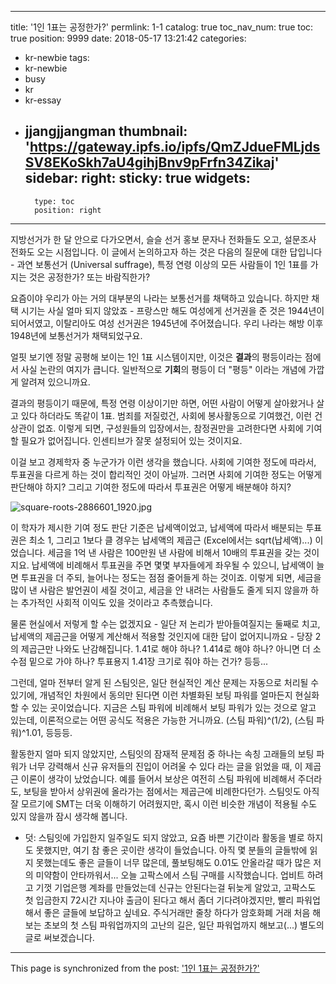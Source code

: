 
---
title: '1인 1표는 공정한가?'
permlink: 1-1
catalog: true
toc_nav_num: true
toc: true
position: 9999
date: 2018-05-17 13:21:42
categories:
- kr-newbie
tags:
- kr-newbie
- busy
- kr
- kr-essay
- jjangjjangman
thumbnail: 'https://gateway.ipfs.io/ipfs/QmZJdueFMLjdsSV8EKoSkh7aU4gihjBnv9pFrfn34Zikaj'
sidebar:
    right:
        sticky: true
widgets:
    -
        type: toc
        position: right
---



지방선거가 한 달 안으로 다가오면서, 슬슬 선거 홍보 문자나 전화들도 오고, 설문조사 전화도 오는 시점입니다. 이 글에서 논의하고자 하는 것은 다음의 질문에 대한 답입니다 - 과연 보통선거 (Universal suffrage), 특정 연령 이상의 모든 사람들이 1인 1표를 가지는 것은 공정한가? 또는 바람직한가?

요즘이야 우리가 아는 거의 대부분의 나라는 보통선거를 채택하고 있습니다. 하지만 채택 시기는 사실 얼마 되지 않았죠 - 프랑스만 해도 여성에게 선거권을 준 것은 1944년이 되어서였고, 이탈리아도 여성 선거권은 1945년에 주어졌습니다. 우리 나라는 해방 이후 1948년에 보통선거가 채택되었구요.

얼핏 보기엔 정말 공평해 보이는 1인 1표 시스템이지만, 이것은 **결과**의 평등이라는 점에서 사실 논란의 여지가 큽니다. 일반적으로 **기회**의 평등이 더 "평등" 이라는 개념에 가깝게 알려져 있으니까요. 

결과의 평등이기 때문에, 특정 연령 이상이기만 하면, 어떤 사람이 어떻게 살아왔거나 살고 있다 하더라도 똑같이 1표. 범죄를 저질렀건, 사회에 봉사활동으로 기여했건, 이런 건 상관이 없죠. 이렇게 되면, 구성원들의 입장에서는, 참정권만을 고려한다면 사회에 기여할 필요가 없어집니다. 인센티브가 잘못 설정되어 있는 것이지요.

이걸 보고 경제학자 중 누군가가 이런 생각을 했습니다. 사회에 기여한 정도에 따라서, 투표권을 다르게 하는 것이 합리적인 것이 아닐까. 그러면 사회에 기여한 정도는 어떻게 판단해야 하지? 그리고 기여한 정도에 따라서 투표권은 어떻게 배분해야 하지?

![square-roots-2886601_1920.jpg](https://gateway.ipfs.io/ipfs/QmZJdueFMLjdsSV8EKoSkh7aU4gihjBnv9pFrfn34Zikaj)

이 학자가 제시한 기여 정도 판단 기준은 납세액이었고, 납세액에 따라서 배분되는 투표권은 최소 1, 그리고 1보다 클 경우는 납세액의 제곱근 (Excel에서는 sqrt(납세액)...) 이었습니다.  세금을 1억 낸 사람은 100만원 낸 사람에 비해서 10배의 투표권을 갖는 것이지요. 납세액에 비례해서 투표권을 주면 몇몇 부자들에게 좌우될 수 있으니, 납세액이 늘면 투표권을 더 주되, 늘어나는 정도는 점점 줄어들게 하는 것이죠.  이렇게 되면, 세금을 많이 낸 사람은 발언권이 세질 것이고, 세금을 안 내려는 사람들도 줄게 되지 않을까 하는 추가적인 사회적 이익도 있을 것이라고 추측했습니다. 

물론 현실에서 저렇게 할 수는 없겠지요 - 일단 저 논리가 받아들여질지는 둘째로 치고, 납세액의 제곱근을 어떻게 계산해서 적용할 것인지에 대한 답이 없어지니까요 - 당장 2의 제곱근만 나와도 난감해집니다. 1.41로 해야 하나? 1.414로 해야 하나? 아니면 더 소수점 밑으로 가야 하나? 투표용지 1.41장 크기로 줘야 하는 건가? 등등...

그런데, 얼마 전부터 알게 된 스팀잇은, 일단 현실적인 계산 문제는 자동으로 처리될 수 있기에, 개념적인 차원에서 동의만 된다면 이런 차별화된 보팅 파워를 얼마든지 현실화할 수 있는 곳이었습니다. 지금은 스팀 파워에 비례해서 보팅 파워가 있는 것으로 알고 있는데, 이론적으로는 어떤 공식도 적용은 가능한 거니까요. (스팀 파워)^(1/2), (스팀 파워)^1.01, 등등등.

활동한지 얼마 되지 않았지만, 스팀잇의 잠재적 문제점 중 하나는 속칭 고래들의 보팅 파워가 너무 강력해서 신규 유저들의 진입이 어려울 수 있다 라는 글을 읽었을 때, 이 제곱근 이론이 생각이 났었습니다. 예를 들어서 보상은 여전히 스팀 파워에 비례해서 주더라도, 보팅을 받아서 상위권에 올라가는 점에서는 제곱근에 비례한다던가. 스팀잇도 아직 잘 모르기에 SMT는 더욱 이해하기 어려웠지만, 혹시 이런 비슷한 개념이 적용될 수도 있지 않을까 잠시 생각해 봅니다. 

* 덧: 스팀잇에 가입한지 일주일도 되지 않았고, 요즘 바쁜 기간이라 활동을 별로 하지도 못했지만, 여기 참 좋은 곳이란 생각이 들었습니다. 아직 몇 분들의 글들밖에 읽지 못했는데도 좋은 글들이 너무 많은데, 풀보팅해도 0.01도 안올라갈 때가 많은 저의 미약함이 안타까워서... 오늘 고팍스에서 스팀 구매를 시작했습니다. 업비트 하려고 기껏 기업은행 계좌를 만들었는데 신규는 안된다는걸 뒤늦게 알았고, 고팍스도 첫 입금한지 72시간 지나야 출금이 된다고 해서 좀더 기다려야겠지만, 빨리 파워업해서 좋은 글들에 보답하고 싶네요.  주식거래만 줄창 하다가 암호화폐 거래 처음 해보는 초보의 첫 스팀 파워업까지의 고난의 길은, 일단 파워업까지 해보고(...) 별도의 글로 써보겠습니다.

- - -

This page is synchronized from the post: ['1인 1표는 공정한가?'](https://steemit.com/@glory7/1-1)
